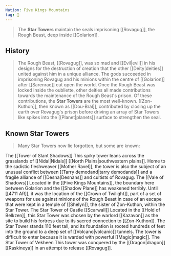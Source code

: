 ```yaml
---
Nation: Five Kings Mountains
tag: 🏰
---
```

> The **Star Towers** maintain the seals imprisoning [[Rovagug]], the Rough Beast, deep inside [[Golarion]].


## History

> The Rough Beast, [[Rovagug]], was so mad and [[Evil|evil]] in his designs for the destruction of creation that the other [[Deity|deities]] united against him in a unique alliance. The gods succeeded in imprisoning Rovagug and his minions within the centre of [[Golarion]] after [[Sarenrae]] cut open the world. Once the Rough Beast was locked inside the oubliette, other deities all made contributions towards the maintenance of the Rough Beast's prison. Of these contributions, the **Star Towers** are the most well-known.
> [[Zon-Kuthon]], then known as [[Dou-Bral]], contributed by closing up the earth over Rovagug's prison before driving an array of Star Towers like spikes into the [[Planet|planets]] surface to strengthen the seal.


## Known Star Towers

> Many Star Towers now lie forgotten, but some are known:

The [[Tower of Slant Shadows]]
This spiky tower leans across the grasslands of [[Nidal|Nidals]] [[North Plains|southwestern plains]]. Home to the sadistic fleshweaver [[Mother Ravel]], the tower is also the subject of an unusual conflict between [[Tarry demodand|tarry demodands]] and a fragile alliance of [[Desna|Desnans]] and cultists of Rovagug.
The [[Vale of Shadows]]
Located in the [[Five Kings Mountains]], the boundary here between Golarion and the [[Shadow Plane]] has weakened terribly. Until [[4711 AR]], it was the location of the [[Crown of Twilight]], part of a set of weapons for use against minions of the Rough Beast in case of an escape that were kept in a temple of [[Shelyn]], the sister of Zon-Kuthon, within the Star Tower.
The Star Tower of Castle [[Scarwall]]
Located in the [[Hold of Belkzen]], this Star Tower was chosen by the warlord [[Kazavon]] as the site to build his fortress due to its sacred connection to [[Zon-Kuthon]]. The Star Tower stands 110 feet tall, and its foundation is rooted hundreds of feet into the ground to a deep set of [[Volcano|volcanic]] tunnels. The tower is difficult to enter because it is warded with powerful [[Magic|magic]].
The Star Tower of Vekheen
This tower was conquered by the [[Dragon|dragon]] [[Raskineya]] in an attempt to release [[Rovagug]].






